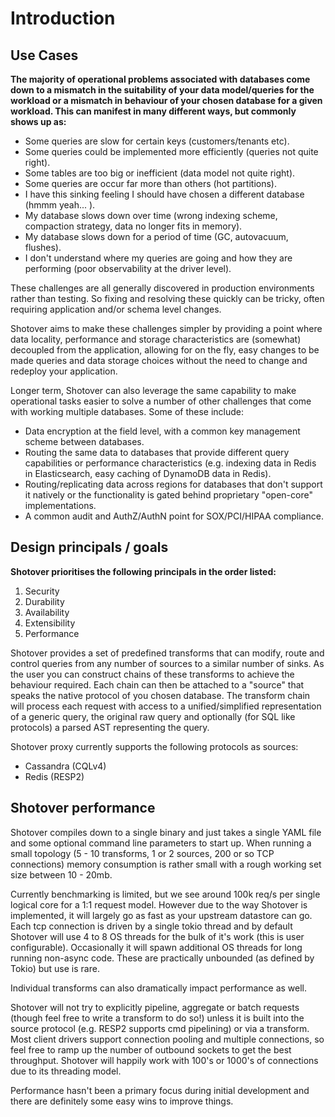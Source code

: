 # Introduction

## Use Cases

**The majority of operational problems associated with databases come down to a mismatch in the suitability of your data
model/queries for the workload or a mismatch in behaviour of your chosen database for a given workload. This can manifest
in many different ways, but commonly shows up as:**

* Some queries are slow for certain keys (customers/tenants etc).
* Some queries could be implemented more efficiently (queries not quite right).
* Some tables are too big or inefficient (data model not quite right).
* Some queries are occur far more than others (hot partitions).
* I have this sinking feeling I should have chosen a different database (hmmm yeah... ).
* My database slows down over time (wrong indexing scheme, compaction strategy, data no longer fits in memory).
* My database slows down for a period of time (GC, autovacuum, flushes).
* I don't understand where my queries are going and how they are performing (poor observability at the driver level).

These challenges are all generally discovered in production environments rather than testing. So fixing and resolving these quickly can be tricky, often requiring application and/or schema level changes.

Shotover aims to make these challenges simpler by providing a point where data locality, performance and storage characteristics are (somewhat) decoupled from the application, allowing for on the fly, easy changes to be made queries and data storage choices without the need to change and redeploy your application.

Longer term, Shotover can also leverage the same capability to make operational tasks easier to solve a number of other challenges that come with working multiple databases. Some of these include:

* Data encryption at the field level, with a common key management scheme between databases.
* Routing the same data to databases that provide different query capabilities or performance characteristics (e.g. indexing data in Redis in Elasticsearch, easy caching of DynamoDB data in Redis).
* Routing/replicating data across regions for databases that don't support it natively or the functionality is gated behind proprietary "open-core" implementations.
* A common audit and AuthZ/AuthN point for SOX/PCI/HIPAA compliance.

## Design principals / goals

**Shotover prioritises the following principals in the order listed:**

1. Security
2. Durability
3. Availability
4. Extensibility
5. Performance

Shotover provides a set of predefined transforms that can modify, route and control queries from any number of sources to a similar number of sinks. As the user you can construct chains of these transforms to achieve the behaviour required. Each chain can then be attached to a "source" that speaks the native protocol of you chosen database. The transform chain will process each request with access to a unified/simplified representation of a generic query, the original raw query and optionally (for SQL like protocols) a parsed AST representing the query.

<!--
You can also implement your own transforms natively with Rust. For concrete examples of what you can achieve with shotover-proxy, see the following examples:

* [Multi-region, active-active redis](../example-configs/redis-multi)
* [Cassandra query caching in redis, with a query audit trail sent to kafka](../example-configs/cass-redis-kafka)
* [Field level, "In Application" encryption for Apache Cassandra with AWS Key Management Service](../example-configs/cassandra-encryption)
-->

Shotover proxy currently supports the following protocols as sources:

* Cassandra (CQLv4)
* Redis (RESP2)

## Shotover performance

Shotover compiles down to a single binary and just takes a single YAML file and some optional command line parameters to start up. When running a small topology (5 - 10 transforms, 1 or 2 sources, 200 or so TCP connections) memory consumption is rather small with a rough working set size between 10 - 20mb.

Currently benchmarking is limited, but we see around 100k req/s per single logical core for a 1:1 request model. However due to the way Shotover is implemented, it will largely go as fast as your upstream datastore can go. Each tcp connection is driven by a single tokio thread and by default Shotover will use 4 to 8 OS threads for the bulk of it's work (this is user configurable). Occasionally it will spawn additional OS threads for long running non-async code. These are practically unbounded (as defined by Tokio) but use is rare.

Individual transforms can also dramatically impact performance as well.

Shotover will not try to explicitly pipeline, aggregate or batch requests (though feel free to write a transform to do so!) unless it is built into the source protocol (e.g. RESP2 supports cmd pipelining) or via a transform. Most client drivers support connection pooling and multiple connections, so feel free to ramp up the number of outbound sockets to get the best throughput. Shotover will happily work with 100's or 1000's of connections due to its threading model.

Performance hasn't been a primary focus during initial development and there are definitely some easy wins to improve things.
